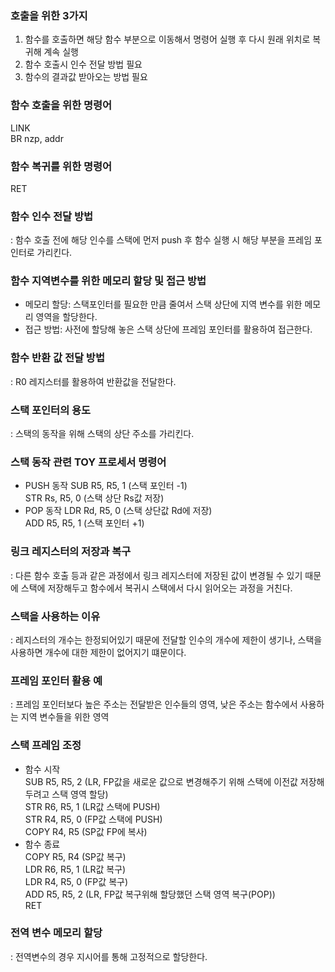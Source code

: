 ### 호출을 위한 3가지
1. 함수를 호출하면 해당 함수 부분으로 이동해서 명령어 실행 후 다시 원래 위치로 복귀해 계속 실행
2. 함수 호출시 인수 전달 방법 필요
3. 함수의 결과값 받아오는 방법 필요

### 함수 호출을 위한 명령어
LINK<br>
BR nzp, addr

### 함수 복귀를 위한 명령어
RET

### 함수 인수 전달 방법
: 함수 호출 전에 해당 인수를 스택에 먼저 push 후 함수 실행 시 해당 부분을 프레임 포인터로 가리킨다.

### 함수 지역변수를 위한 메모리 할당 및 접근 방법
- 메모리 할당: 스택포인터를 필요한 만큼 줄여서 스택 상단에 지역 변수를 위한 메모리 영역을 할당한다.
- 접근 방법: 사전에 할당해 놓은 스택 상단에 프레임 포인터를 활용하여 접근한다.

### 함수 반환 값 전달 방법
: R0 레지스터를 활용하여 반환값을 전달한다.

### 스택 포인터의 용도
: 스택의 동작을 위해 스택의 상단 주소를 가리킨다.

### 스택 동작 관련 TOY 프로세서 명령어
- PUSH 동작
SUB R5, R5, 1 (스택 포인터 -1)<br>
STR Rs, R5, 0 (스택 상단 Rs값 저장)
- POP 동작
LDR Rd, R5, 0 (스택 상단값 Rd에 저장)<br>
ADD R5, R5, 1 (스택 포인터 +1)

### 링크 레지스터의 저장과 복구
: 다른 함수 호출 등과 같은 과정에서 링크 레지스터에 저장된 값이 변경될 수 있기 때문에 스택에 저장해두고 함수에서 복귀시 스택에서 다시 읽어오는 과정을 거친다.

### 스택을 사용하는 이유
: 레지스터의 개수는 한정되어있기 때문에 전달할 인수의 개수에 제한이 생기나, 스택을 사용하면 개수에 대한 제한이 없어지기 떄문이다.

### 프레임 포인터 활용 예
: 프레임 포인터보다 높은 주소는 전달받은 인수들의 영역, 낮은 주소는 함수에서 사용하는 지역 변수들을 위한 영역

### 스택 프레임 조정
- 함수 시작<br>
SUB R5, R5, 2 (LR, FP값을 새로운 값으로 변경해주기 위해 스택에 이전값 저장해 두려고 스택 영역 할당)<br>
STR R6, R5, 1 (LR값 스택에 PUSH)<br>
STR R4, R5, 0 (FP값 스택에 PUSH)<br>
COPY R4, R5 (SP값 FP에 복사)<br>
- 함수 종료<br>
COPY R5, R4 (SP값 복구)<br>
LDR R6, R5, 1 (LR값 복구)<br>
LDR R4, R5, 0 (FP값 복구)<br>
ADD R5, R5, 2 (LR, FP값 복구위해 할당했던 스택 영역 복구(POP))<br>
RET

### 전역 변수 메모리 할당
: 전역변수의 경우 지시어를 통해 고정적으로 할당한다.
